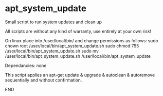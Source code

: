 # apt_system_update
Small script to run system updates and clean up

All scripts are without any kind of warranty, use entirely at your own risk!

On linux place into /user/local/bin/ and change permissions as follows: 
sudo chown root /user/local/bin/apt_system_update.sh 
sudo chmod 755 /user/local/bin/apt_system_update.sh
sudo mv /user/local/bin/apt_system_update.sh /user/local/bin/apt_system_update

Dependancies: none

This script applies an apt-get update & upgrade & autoclean & autoremove sequentially and without confirmation.

END
